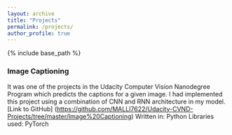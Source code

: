 ```yaml
---
layout: archive
title: "Projects"
permalink: /projects/
author_profile: true
---
```


{% include base_path %}

### Image Captioning

It was one of the projects in the Udacity Computer Vision Nanodegree Program which
predicts the captions for a given image. I had implemented this project using a
combination of CNN and RNN architecture in my model. [Link to GitHub]
(https://github.com/MALLI7622/Udacity-CVND-Projects/tree/master/Image%20Captioning)
Written in: Python
Libraries used: PyTorch
